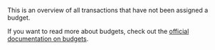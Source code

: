 This is an overview of all transactions that have not been assigned a budget.

If you want to read more about budgets, check out the [official documentation on budgets](https://docs.firefly-iii.org/concepts/budgets).